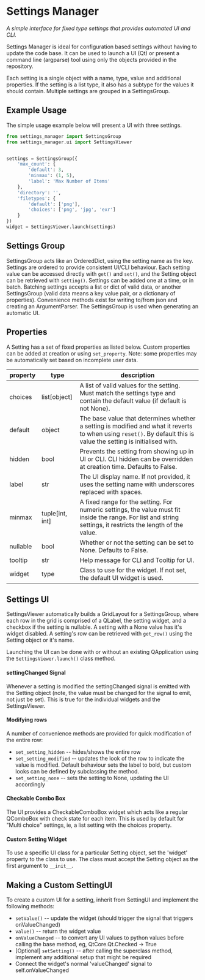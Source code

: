 # Settings Manager

_A simple interface for fixed type settings that provides automated UI and CLI._

Settings Manager is ideal for configuration based settings without having to update the code base. It can be used to launch a UI (Qt) or present a command line (argparse) tool using only the objects provided in the repository.

Each setting is a single object with a name, type, value and additional properties. If the setting is a list type, it also has a subtype for the values it should contain. Multiple settings are grouped in a SettingsGroup.

## Example Usage
The simple usage example below will present a UI with three settings.
```python
from settings_manager import SettingsGroup
from settings_manager.ui import SettingsViewer


settings = SettingsGroup({
    'max_count': {
        'default': 3,
        'minmax': (1, 5),
        'label': 'Max Number of Items'
    },
    'directory': '',
    'filetypes': {
        'default': ['png'],
        'choices': ['png', 'jpg', 'exr']
    }
})
widget = SettingsViewer.launch(settings)
```

## Settings Group
SettingsGroup acts like an OrderedDict, using the setting name as the key. Settings are ordered to provide consistent UI/CLI behaviour. Each setting value can be accessed directly with `get()` and `set()`, and the Setting object can be retrieved with `setting()`.
Settings can be added one at a time, or in batch. Batching settings accepts a list or dict of valid data, or another SettingsGroup (valid data means a key value pair, or a dictionary of properties).
Convenience methods exist for writing to/from json and creating an ArgumentParser. The SettingsGroup is used when generating an automatic UI.

## Properties
A Setting has a set of fixed properties as listed below. Custom properties can be added at creation or using `set_property`. Note: some properties may be automatically set based on incomplete user data.

| property | type            | description |
|----------|-----------------|-------------|
| choices  | list[object]    | A list of valid values for the setting. Must match the settings type and contain the default value (if default is not None).
| default  | object          | The base value that determines whether a setting is modified and what it reverts to when using `reset()`. By default this is value the setting is initialised with.
| hidden   | bool            | Prevents the setting from showing up in UI or CLI. CLI hidden can be overridden at creation time. Defaults to False.
| label    | str             | The UI display name. If not provided, it uses the setting name with underscores replaced with spaces.
| minmax   | tuple[int, int] | A fixed range for the setting. For numeric settings, the value must fit inside the range. For list and string settings, it restricts the length of the value.
| nullable | bool            | Whether or not the setting can be set to None. Defaults to False.
| tooltip  | str             | Help message for CLI and Tooltip for UI.
| widget   | type            | Class to use for the widget. If not set, the default UI widget is used.


## Settings UI
SettingsViewer automatically builds a GridLayout for a SettingsGroup, where each row in the grid is comprised of a QLabel, the setting widget, and a checkbox if the setting is nullable. A setting with a None value has it's widget disabled. A setting's row can be retrieved with `get_row()` using the Setting object or it's name.

Launching the UI can be done with or without an existing QApplication using the `SettingsViewer.launch()` class method.

#### settingChanged Signal
Whenever a setting is modified the settingChanged signal is emitted with the Setting object (note, the value must be changed for the signal to emit, not just be set). This is true for the individual widgets and the SettingsViewer.

#### Modifying rows
A number of convenience methods are provided for quick modification of the entire row:
* `set_setting_hidden`  -- hides/shows the entire row
* `set_setting_modified` -- updates the look of the row to indicate the value is modified. Default behaviour sets the label to bold, but custom looks can be defined by subclassing the method.
* `set_setting_none` -- sets the setting to None, updating the UI accordingly

#### Checkable Combo Box
The UI provides a CheckableComboBox widget which acts like a regular QComboBox with check state for each item. This is used by default for "Multi choice" settings, ie, a list setting with the choices property.

#### Custom Setting Widget
To use a specific UI class for a particular Setting object, set the 'widget' property to the class to use. The class must accept the Setting object as the first argument to `__init__`.


## Making a Custom SettingUI
To create a custom UI for a setting, inherit from SettingUI and implement the following methods:
* `setValue()` -- update the widget (should trigger the signal that triggers onValueChanged)
* `value()` -- return the widget value
* `onValueChanged` -- to convert any UI values to python values before calling the base method, eg, QtCore.Qt.Checked -> True
* [Optional] `setSetting()` -- after calling the superclass method, implement any additional setup that might be required
* Connect the widget's normal 'valueChanged' signal to self.onValueChanged
